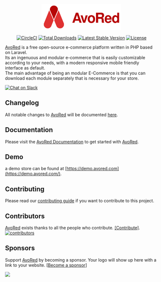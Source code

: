 <p align="center">
    <a href="https://www.avored.com/" target="_blank"><img src="https://github.com/avored/framework/raw/dev/logo.svg?sanitize=true" height="86" alt="AvoRed"></a>
</p>

<p align="center">
    <a href="https://circleci.com/gh/avored/framework/tree/master" target="_blank"><img src="https://circleci.com/gh/avored/framework/tree/master.svg?style=shield" alt="CircleCI"></a>
    <a href="https://packagist.org/packages/avored/framework" target="_blank"><img src="https://poser.pugx.org/avored/framework/downloads" alt="Total Downloads"></a>
    <a href="https://packagist.org/packages/avored/framework" target="_blank"><img src="https://poser.pugx.org/avored/framework/v/stable" alt="Latest Stable Version"></a>
    <a href="https://packagist.org/packages/avored/framework" target="_blank"><img src="https://poser.pugx.org/avored/framework/license" alt="License"></a>
</p> 

[AvoRed](https://www.avored.com/) is a free open-source e-commerce platform written in PHP based on Laravel.    
Its an ingenuous and modular e-commerce that is easily customizable according to your needs, with a modern responsive mobile friendly interface as default.    
The main advantage of being an modular E-Commerce is that you can download each module separately that is necessary for your store.

[![Chat on Slack](https://img.shields.io/badge/join--slack-avored--ecommerce-c62828.svg?longCache=true&style=for-the-badge&logo=slack&color=#c62828)](https://join.slack.com/t/avored/shared_invite/enQtNDQ1Nzc0MTQ1NjIwLTNiMzIyYzc4M2Y2YWE4YzlhNjM3NzhhN2I0NTAyMzhkNGZmOWUyNjQ1N2U1NGQ3MzIzOGU0MDM0MDM1NTc2MDg)

## Changelog

All notable changes to [AvoRed](https://www.avored.com/) will be documented [here](CHANGELOG.md).

## Documentation

Please visit the [AvoRed Documentation](https://www.avored.com/docs) to get started with [AvoRed](https://www.avored.com/).

## Demo 

a demo store can be found at [https://demo.avored.com](https://demo.avored.com/).

## Contributing

Please read our [contributing guide](.github/CONTRIBUTING.md) if you want to contribute to this project.

## Contributors

[AvoRed](https://www.avored.com/) exists thanks to all the people who contribute. [[Contribute]](CONTRIBUTING.md).
<a href="https://github.com/avored/laravel-ecommerce/graphs/contributors"><img src="https://opencollective.com/laravel-ecommerce/contributors.svg?width=890" title="contributors" alt="contributors" /></a>

## Sponsors

Support [AvoRed](https://www.avored.com/) by becoming a sponsor. Your logo will show up here with a link to your website. [[Become a sponsor](https://opencollective.com/laravel-ecommerce#sponsor)]

<a href="https://opencollective.com/laravel-ecommerce/sponsor/0/website" target="_blank"><img src="https://opencollective.com/laravel-ecommerce/sponsor/0/avatar.svg"></a>
